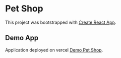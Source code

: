 # Pet Shop

This project was bootstrapped with [Create React App](https://github.com/facebook/create-react-app).

## Demo App

Application deployed on vercel [Demo Pet Shop](https://pet-shop-tvs.vercel.app/).
